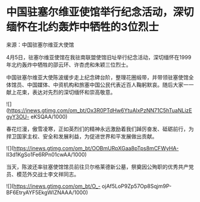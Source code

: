 # 中国驻塞尔维亚使馆举行纪念活动，深切缅怀在北约轰炸中牺牲的3位烈士

来源：中国驻塞尔维亚大使馆

4月5日，驻塞尔维亚使馆在我驻南联盟使馆旧址举行纪念活动，深切缅怀在1999年北约轰炸中牺牲的邵云环、许杏虎和朱颖三位烈士。

中国驻塞尔维亚大使陈波缓步走上纪念碑台阶，整理花圈缎带，并带领驻塞使馆全体馆员、中国媒体、中资机构和旅塞中国公民代表近百人鞠躬默哀。随后大家一一献上花束，表达对先烈的深切缅怀和崇高敬意。

![](https://inews.gtimg.com/om_bt/Ox3R0PTdHw6YtuAlxPzNN71C5hTuaNLizEgyY3OU-
eKSQAA/1000)

春花烂漫，傲雪凌寒，正如英烈们的精神永远激励着我们踔厉奋发、砥砺前行，为捍卫国家主权、安全和发展利益，为促进世界和平发展做出贡献。

![](https://inews.gtimg.com/om_bt/OOBmURpXGaa8pTps8mCFWyHA-
II3d1KgSo1Fe6RPn01cwAA/1000)

当天，陈波还率驻塞使馆馆员前往贝尔格莱德新公墓，祭奠因公殉职的优秀共产党员、模范外交战士李文祥同志。

![](https://inews.gtimg.com/om_bt/O_-
ojAf5LoP9Zp57Op8Sqjm9P-BF6EtryAYF5EkgWIZNAAA/1000)

